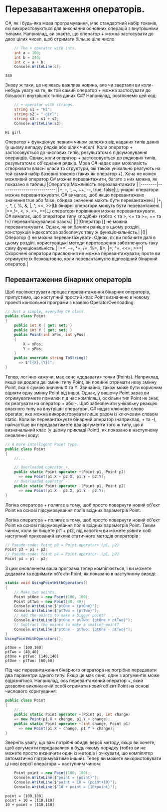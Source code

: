 # Перезавантаження операторів.

C#, як і будь-яка мова програмування, має стандартний набір токенів, які використовуються для виконання основних операцій з внутрішніми типами. Наприклад, ви знаєте, що оператор + можна застосувати до двох цілих чисел, щоб отримати більше ціле число.

```cs
    // The + operator with ints.
    int a = 100;
    int b = 240;
    int c = a + b;
    Console.WriteLine(c);

```
```
340
```
Знову ж таки, це не якась важлива новина, але чи звертали ви коли-небудь увагу на те, як той самий оператор + можна застосувати до більшості внутрішніх типів даних C#? Наприклад, розглянемо цей код:

```cs
    // + operator with strings.
    string s1 = "Hi";
    string s2 = " girl";
    string s3 = s1 + s2;
    Console.WriteLine(s3);
```
```
Hi girl
```
Оператор + функціонує певним чином залежно від наданих типів даних (у цьому випадку рядків або цілих чисел). Коли оператор + застосовується до числових типів, результатом є підсумовування операндів. Однак, коли оператор + застосовується до рядкових типів, результатом є об'єднання рядків.
Мова C# надає вам можливість створювати власні класи та структури, які також унікально реагують на той самий набір базових токенів (таких як оператор +). Хоча не кожен можливий оператор C# можна перевантажити, багато з них можна, як показано в таблиці
|Оператор|Можливість перезавантажити |
|--------|---------------------------|
|+, -, !, ~, ++, --, true, false|Ці унарні оператори можна перевантажувати. C# вимагає, щоб якщо перевантажено значення true або false, обидва значення мають бути перевантажені.|
|+, -, *, /, %, &, |, ^, <<, >>|Ці бінарні оператори можуть бути перевантажені.|
|==,!=, <, >, <=, >=|Ці оператори порівняння можна перевантажувати. C# вимагає, щоб оператори типу «подібні» (тобто < та >, <= та >=, == та !=) перевантажувалися разом.|
|[]|Оператор [] не можна перевантажувати. Однак, як ви бачили раніше в цьому розділі, конструкція індексатора забезпечує таку ж функціональність.|
|()|Оператор () не можна перевантажувати. Однак, як ви побачите далі в цьому розділі, користувацькі методи перетворення забезпечують таку саму функціональність.|
|+=, -=, *=, /=, %=, &=, |=, ^=, <<=, >>=|Скорочені оператори присвоєння не можна перевантажувати; проте ви отримуєте їх безкоштовно, коли перевантажуєте відповідний бінарний оператор.|

## Перевантаження бінарних операторів

Щоб проілюструвати процес перевантаження бінарних операторів, припустимо, що наступний простий клас Point визначено в новому проекті консольної програми з назвою OperatorOverloading:

```cs
// Just a simple, everyday C# class.
public class Point
{
    public int X { get; set; }
    public int Y { get; set; }
    public Point(int xPos, int yPos)
    {
        X = xPos;
        Y = yPos;
    }
    public override string ToString()
      => $"[{X},{Y}]";
}
```
Тепер, логічно кажучи, має сенс «додавати» точки (Points). Наприклад, якщо ви додали дві змінні типу Point, ви повинні отримати нову змінну Point, яка є сумою значень X та Y. Звичайно, також може бути корисним відняти одну змінну Point від іншої.
Однак, у вашому Point зараз ви отримуватимете помилки під час компіляції, оскільки тип Point не знає, як реагувати на оператор + або -. Щоб забезпечити унікальну реакцію власного типу на внутрішні оператори, C# надає ключове слово operator, яке можна використовувати лише разом із ключовим словом static. Коли ви перевантажуєте бінарний оператор (наприклад, + та -), найчастіше ви передаватимете два аргументи того ж типу, що й визначальний клас (у цьому прикладі Point), як показано в наступному оновленні коду:

```cs
// A more intelligent Point type.
public class Point
{
    //...

    // Overloaded operator +.
    public static Point operator +(Point p1, Point p2)
      => new Point(p1.X + p2.X, p1.Y + p2.Y);
    // Overloaded operator -.
    public static Point operator -(Point p1, Point p2)
      => new Point(p1.X - p2.X, p1.Y - p2.Y);
}
```
Логіка оператора + полягає в тому, щоб просто повернути новий об'єкт Point на основі підсумовування полів вхідних параметрів Point.

Логіка оператора + полягає в тому, щоб просто повернути новий об'єкт Point на основі підсумовування полів вхідних параметрів Point. Таким чином, коли ви пишете pt1 + pt2, під капотом ви можете уявити собі наступний прихований виклик статичного методів операторів :
```cs
// Pseudo-code: Point p3 = Point.operator+ (p1, p2)
Point p3 = p1 + p2;
// Pseudo-code: Point p4 = Point.operator- (p1, p2)
Point p4 = p1 - p2;
```
З цим оновленням ваша програма тепер компілюється, і ви можете додавати та віднімати об'єкти Point, як показано в наступному виводі:

```cs
static void UsingPointWithOperators()
{
    // Make two points.
    Point ptOne = new Point(100, 100);
    Point ptTwo = new Point(40, 40);
    Console.WriteLine($"ptOne = {ptOne}");
    Console.WriteLine($"ptTwo = {ptTwo}");
    // Add the points to make a bigger point?
    Console.WriteLine($"ptOne + ptTwo: {ptOne + ptTwo}");
    // Subtract the points to make a smaller point?
    Console.WriteLine($"ptOne - ptTwo: {ptOne - ptTwo}");
}
UsingPointWithOperators();
```
```
ptOne = [100,100]
ptTwo = [40,40]
ptOne + ptTwo: [140,140]
ptOne - ptTwo: [60,60]
```
Під час перевантаження бінарного оператора не потрібно передавати два параметри одного типу. Якщо це має сенс, один з аргументів може відрізнятися. Наприклад, ось перевантажений оператор +, який дозволяє викликаючій особі отримати новий об'єкт Point на основі числового коригування:

```cs
public class Point
{
    //...
    public static Point operator +(Point p1, int change)
    => new Point(p1.X + change, p1.Y + change);
    public static Point operator +(int change, Point p1)
      => new Point(p1.X + change, p1.Y + change);
}
```
Зверніть увагу, що вам потрібні обидві версії методу, якщо ви хочете, щоб аргументи передавалися в будь-якому порядку (тобто ви не можете просто визначити один із методів і очікувати, що компілятор автоматично підтримуватиме інший). Тепер ви можете використовувати ці нові версії оператора + наступним чином:

```cs
    Point point = new Point(100, 100);
    Console.WriteLine($"point = {point}");
    Console.WriteLine($"point + 10 = {point+10}");
    Console.WriteLine($"10 + point = {10+point}");
```
```
point = [100,100]
point + 10 = [110,110]
10 + point = [110,110]
```